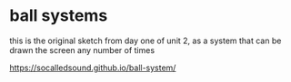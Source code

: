 # ball systems

this is the original sketch from day one of unit 2, as a system that can be drawn the screen any number of times

https://socalledsound.github.io/ball-system/